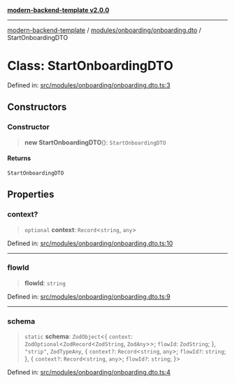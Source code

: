[**modern-backend-template v2.0.0**](../../../../README.md)

***

[modern-backend-template](../../../../modules.md) / [modules/onboarding/onboarding.dto](../README.md) / StartOnboardingDTO

# Class: StartOnboardingDTO

Defined in: [src/modules/onboarding/onboarding.dto.ts:3](https://github.com/maemreyo/saas-4cus-nodejs/blob/2a5b3f3aa11335dfa561e80e1feabb8e6084261e/src/modules/onboarding/onboarding.dto.ts#L3)

## Constructors

### Constructor

> **new StartOnboardingDTO**(): `StartOnboardingDTO`

#### Returns

`StartOnboardingDTO`

## Properties

### context?

> `optional` **context**: `Record`\<`string`, `any`\>

Defined in: [src/modules/onboarding/onboarding.dto.ts:10](https://github.com/maemreyo/saas-4cus-nodejs/blob/2a5b3f3aa11335dfa561e80e1feabb8e6084261e/src/modules/onboarding/onboarding.dto.ts#L10)

***

### flowId

> **flowId**: `string`

Defined in: [src/modules/onboarding/onboarding.dto.ts:9](https://github.com/maemreyo/saas-4cus-nodejs/blob/2a5b3f3aa11335dfa561e80e1feabb8e6084261e/src/modules/onboarding/onboarding.dto.ts#L9)

***

### schema

> `static` **schema**: `ZodObject`\<\{ `context`: `ZodOptional`\<`ZodRecord`\<`ZodString`, `ZodAny`\>\>; `flowId`: `ZodString`; \}, `"strip"`, `ZodTypeAny`, \{ `context?`: `Record`\<`string`, `any`\>; `flowId?`: `string`; \}, \{ `context?`: `Record`\<`string`, `any`\>; `flowId?`: `string`; \}\>

Defined in: [src/modules/onboarding/onboarding.dto.ts:4](https://github.com/maemreyo/saas-4cus-nodejs/blob/2a5b3f3aa11335dfa561e80e1feabb8e6084261e/src/modules/onboarding/onboarding.dto.ts#L4)
